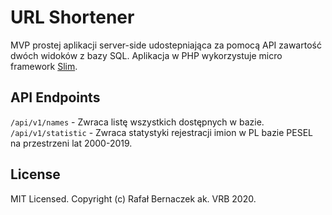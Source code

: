 # URL Shortener

MVP prostej aplikacji server-side udostepniająca za pomocą API zawartość dwóch widoków z bazy SQL. Aplikacja w PHP wykorzystuje micro framework [Slim](https://www.slimframework.com/).

## API Endpoints

`/api/v1/names` - Zwraca listę wszystkich dostępnych w bazie.
`/api/v1/statistic` - Zwraca statystyki rejestracji imion w PL bazie PESEL na przestrzeni lat 2000-2019.

## License

MIT Licensed. Copyright (c) Rafał Bernaczek ak. VRB 2020.
